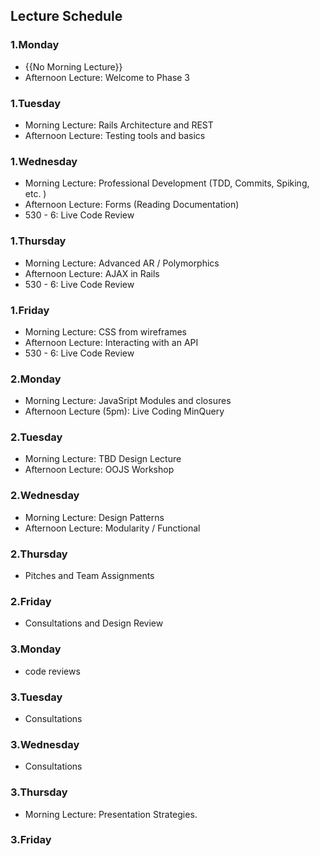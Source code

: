 ## Lecture Schedule

### 1.Monday
  - {{No Morning Lecture}}
  - Afternoon Lecture: Welcome to Phase 3

### 1.Tuesday
  - Morning Lecture: Rails Architecture and REST
  - Afternoon Lecture: Testing tools and basics

### 1.Wednesday
  - Morning Lecture: Professional Development (TDD, Commits, Spiking, etc. )
  - Afternoon Lecture: Forms (Reading Documentation)
  - 530 - 6: Live Code Review

### 1.Thursday
  - Morning Lecture: Advanced AR / Polymorphics
  - Afternoon Lecture: AJAX in Rails
  - 530 - 6: Live Code Review

### 1.Friday
  - Morning Lecture: CSS from wireframes
  - Afternoon Lecture: Interacting with an API
  - 530 - 6: Live Code Review

### 2.Monday
  - Morning Lecture: JavaSript Modules and closures
  - Afternoon Lecture (5pm): Live Coding MinQuery

### 2.Tuesday
  - Morning Lecture: TBD Design Lecture
  - Afternoon Lecture: OOJS Workshop

### 2.Wednesday
  - Morning Lecture: Design Patterns
  - Afternoon Lecture: Modularity / Functional

### 2.Thursday
  - Pitches and Team Assignments

### 2.Friday
  - Consultations and Design Review

### 3.Monday
  - code reviews

### 3.Tuesday
  - Consultations

### 3.Wednesday
  - Consultations

### 3.Thursday
  - Morning Lecture: Presentation Strategies.

### 3.Friday
